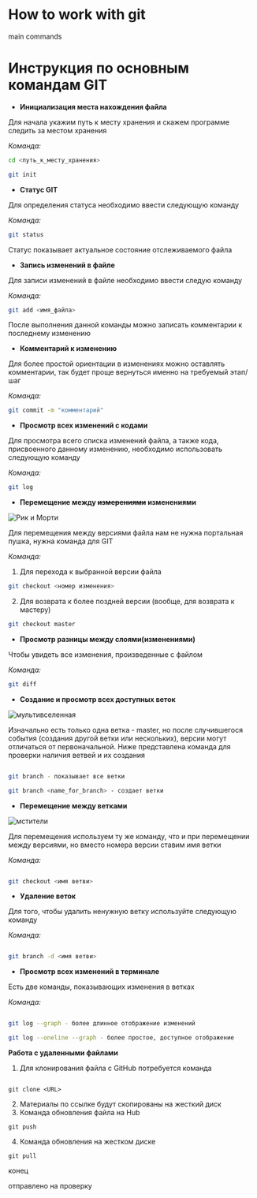 # How to work with git

main commands

# Инструкция по основным командам GIT

* **Инициализация места нахождения файла**

Для начала укажим путь к месту хранения и скажем программе следить за местом хранения

*Команда:*

```sh
cd <путь_к_месту_хранения>

git init
```

* **Статус GIT**

Для определения статуса необходимо ввести следующую команду

*Команда:*

```sh
git status
```
Статус показывает актуальное состояние отслеживаемого файла
* **Запись изменений в файле**

Для записи изменений в файле необходимо ввести следую команду

*Команда:*

```sh
git add <имя_файла>
```
После выполнения данной команды можно записать комментарии к последнему изменению
* **Комментарий к изменению**

Для более простой ориентации в изменениях можно оставлять комментарии, так будет проще вернуться именно на требуемый этап/шаг

*Команда:*

```sh
git commit -m "комментарий"
```
* **Просмотр всех изменений с кодами**

Для просмотра всего списка изменений файла, а также кода, присвоенного данному изменению, необходимо использовать следующую команду

*Команда:*

```sh
git log
```
* **Перемещение между ~~измерениями~~ изменениями**

![Рик и Морти](https://metarankings.ru/images/uploads/rik-i-morti-cover.jpg)

Для перемещения между версиями файла нам не нужна портальная пушка, нужна команда для GIT

*Команда:*

1. Для перехода к выбранной версии файла
```sh
git checkout <номер изменения>
```
2. Для возврата к более поздней версии (вообще, для возврата к мастеру)
```sh
git checkout master
```

* **Просмотр разницы между слоями(изменениями)**

Чтобы увидеть все изменения, произведенные с файлом 

*Команда:*

```sh
git diff
```



* **Создание и просмотр всех доступных веток**

![мультивселенная](https://static.wikia.nocookie.net/marvelcinematicuniverse/images/c/c2/Loki_multiverse.png/revision/latest/scale-to-width-down/1000?cb=20210728024724&path-prefix=ru)

Изначально есть только одна ветка - master, но после случившегося события (создания другой ветки или нескольких), версии могут отличаться от первоначальной. Ниже представлена команда для проверки наличия ветвей и их создания 

```sh

git branch - показывает все ветки

git branch <name_for_branch> - создает ветки

```

* **Перемещение между ветками**

![мстители](Avengers.jpg)

Для перемещения используем ту же команду, что и при перемещении между версиями, но вместо номера версии ставим имя ветки


*Команда:*

```sh

git checkout <имя ветви>

```

* **Удаление веток**

Для того, чтобы удалить ненужную ветку используйте следующую команду


*Команда:*

```sh

git branch -d <имя ветви>

```

* **Просмотр всех изменений в терминале**

Есть две команды, показывающих изменения в ветках


*Команда:*

```sh

git log --graph - более длинное отображение изменений

git log --oneline --graph - более простое, доступное отображение

```

**Работа с удаленными файлами**

1. Для клонирования файла с GitHub потребуется команда

```

git clone <URL>

```

2. Материалы по ссылке будут скопированы на жесткий диск
3. Команда обновления файла на Hub 
```
git push

```
4. Команда обновления на жестком диске 
```
git pull

```

конец

отправлено на проверку
